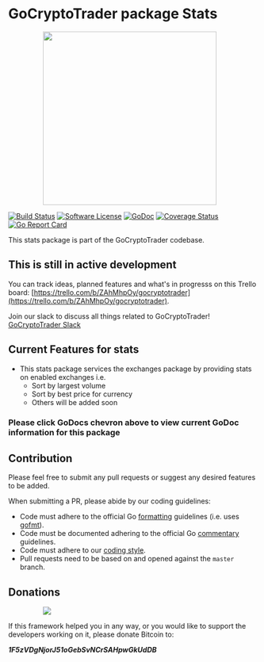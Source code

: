 # GoCryptoTrader package Stats

<img src="https://github.com/idoall/gocryptotrader/blob/master/web/src/assets/page-logo.png?raw=true" width="350px" height="350px" hspace="70">


[![Build Status](https://travis-ci.org/thrasher-/gocryptotrader.svg?branch=master)](https://travis-ci.org/thrasher-/gocryptotrader)
[![Software License](https://img.shields.io/badge/License-MIT-orange.svg?style=flat-square)](https://github.com/idoall/gocryptotrader/blob/master/LICENSE)
[![GoDoc](https://godoc.org/github.com/idoall/gocryptotrader?status.svg)](https://godoc.org/github.com/idoall/gocryptotrader/exchanges/stats)
[![Coverage Status](http://codecov.io/github/thrasher-/gocryptotrader/coverage.svg?branch=master)](http://codecov.io/github/thrasher-/gocryptotrader?branch=master)
[![Go Report Card](https://goreportcard.com/badge/github.com/idoall/gocryptotrader)](https://goreportcard.com/report/github.com/idoall/gocryptotrader)


This stats package is part of the GoCryptoTrader codebase.

## This is still in active development

You can track ideas, planned features and what's in progresss on this Trello board: [https://trello.com/b/ZAhMhpOy/gocryptotrader](https://trello.com/b/ZAhMhpOy/gocryptotrader).

Join our slack to discuss all things related to GoCryptoTrader! [GoCryptoTrader Slack](https://join.slack.com/t/gocryptotrader/shared_invite/enQtNTQ5NDAxMjA2Mjc5LTc5ZDE1ZTNiOGM3ZGMyMmY1NTAxYWZhODE0MWM5N2JlZDk1NDU0YTViYzk4NTk3OTRiMDQzNGQ1YTc4YmRlMTk)

## Current Features for stats

+ This stats package services the exchanges package by providing stats on
enabled exchanges i.e.
  - Sort by largest volume
  - Sort by best price for currency
  - Others will be added soon

### Please click GoDocs chevron above to view current GoDoc information for this package

## Contribution

Please feel free to submit any pull requests or suggest any desired features to be added.

When submitting a PR, please abide by our coding guidelines:

+ Code must adhere to the official Go [formatting](https://golang.org/doc/effective_go.html#formatting) guidelines (i.e. uses [gofmt](https://golang.org/cmd/gofmt/)).
+ Code must be documented adhering to the official Go [commentary](https://golang.org/doc/effective_go.html#commentary) guidelines.
+ Code must adhere to our [coding style](https://github.com/idoall/gocryptotrader/blob/master/doc/coding_style.md).
+ Pull requests need to be based on and opened against the `master` branch.

## Donations

<img src="https://github.com/idoall/gocryptotrader/blob/master/web/src/assets/donate.png?raw=true" hspace="70">

If this framework helped you in any way, or you would like to support the developers working on it, please donate Bitcoin to:

***1F5zVDgNjorJ51oGebSvNCrSAHpwGkUdDB***

